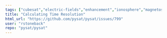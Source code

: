 ```yaml
---
tags: ["cubesat","electric-fields","enhancement","ionosphere","magnetosphere","measurements","nasa","nasa-data","netcdf","plasma","python","radar-measurements","satellite-data","science-research","space","space-science","thermosphere"]
title: "Calculating Time Resolution"
html_url: "https://github.com/pysat/pysat/issues/799"
user: "rstoneback"
repo: "pysat/pysat"
---
```


